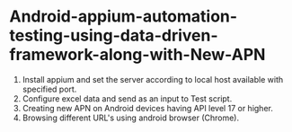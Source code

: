 # Android-appium-automation-testing-using-data-driven-framework-along-with-New-APN

1. Install appium and set the server according to local host available with specified port.
2. Configure excel data and send as an input to Test script.
3. Creating new APN on Android devices having API level 17 or higher.
4. Browsing different URL's using android browser (Chrome).
